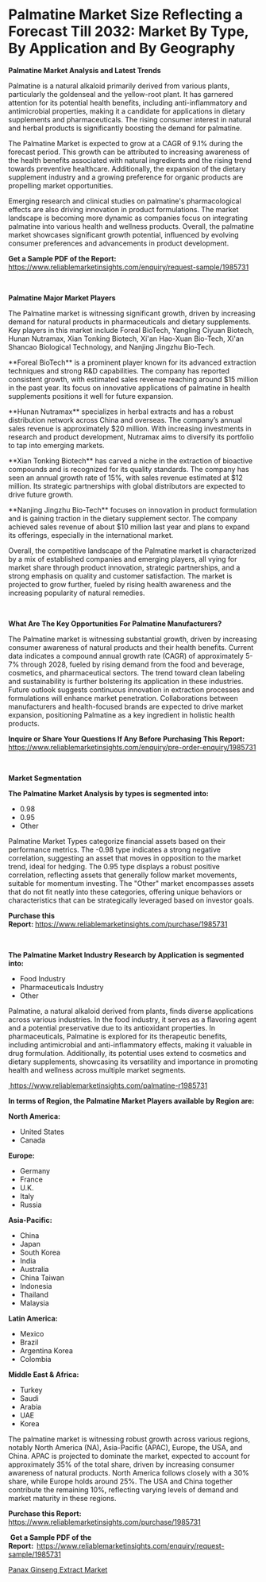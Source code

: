 <p><h1>Palmatine Market Size Reflecting a Forecast Till 2032: Market By Type, By Application and By Geography</h1></p><p><strong>Palmatine Market Analysis and Latest Trends</strong></p>
<p><p>Palmatine is a natural alkaloid primarily derived from various plants, particularly the goldenseal and the yellow-root plant. It has garnered attention for its potential health benefits, including anti-inflammatory and antimicrobial properties, making it a candidate for applications in dietary supplements and pharmaceuticals. The rising consumer interest in natural and herbal products is significantly boosting the demand for palmatine.</p><p>The Palmatine Market is expected to grow at a CAGR of 9.1% during the forecast period. This growth can be attributed to increasing awareness of the health benefits associated with natural ingredients and the rising trend towards preventive healthcare. Additionally, the expansion of the dietary supplement industry and a growing preference for organic products are propelling market opportunities. </p><p>Emerging research and clinical studies on palmatine's pharmacological effects are also driving innovation in product formulations. The market landscape is becoming more dynamic as companies focus on integrating palmatine into various health and wellness products. Overall, the palmatine market showcases significant growth potential, influenced by evolving consumer preferences and advancements in product development.</p></p>
<p><strong>Get a Sample PDF of the Report:&nbsp;</strong> <a href="https://www.reliablemarketinsights.com/enquiry/request-sample/1985731?utm_campaign=2988&utm_medium=2&utm_source=Github&utm_content=ia&utm_term=01042025&utm_id=palmatine">https://www.reliablemarketinsights.com/enquiry/request-sample/1985731</a></p>
<p>&nbsp;</p>
<p><strong>Palmatine Major Market Players</strong></p>
<p><p>The Palmatine market is witnessing significant growth, driven by increasing demand for natural products in pharmaceuticals and dietary supplements. Key players in this market include Foreal BioTech, Yangling Ciyuan Biotech, Hunan Nutramax, Xian Tonking Biotech, Xi'an Hao-Xuan Bio-Tech, Xi'an Shancao Biological Technology, and Nanjing Jingzhu Bio-Tech.</p><p>**Foreal BioTech** is a prominent player known for its advanced extraction techniques and strong R&D capabilities. The company has reported consistent growth, with estimated sales revenue reaching around $15 million in the past year. Its focus on innovative applications of palmatine in health supplements positions it well for future expansion.</p><p>**Hunan Nutramax** specializes in herbal extracts and has a robust distribution network across China and overseas. The company’s annual sales revenue is approximately $20 million. With increasing investments in research and product development, Nutramax aims to diversify its portfolio to tap into emerging markets.</p><p>**Xian Tonking Biotech** has carved a niche in the extraction of bioactive compounds and is recognized for its quality standards. The company has seen an annual growth rate of 15%, with sales revenue estimated at $12 million. Its strategic partnerships with global distributors are expected to drive future growth.</p><p>**Nanjing Jingzhu Bio-Tech** focuses on innovation in product formulation and is gaining traction in the dietary supplement sector. The company achieved sales revenue of about $10 million last year and plans to expand its offerings, especially in the international market.</p><p>Overall, the competitive landscape of the Palmatine market is characterized by a mix of established companies and emerging players, all vying for market share through product innovation, strategic partnerships, and a strong emphasis on quality and customer satisfaction. The market is projected to grow further, fueled by rising health awareness and the increasing popularity of natural remedies.</p></p>
<p>&nbsp;</p>
<p><strong>What Are The Key Opportunities For Palmatine Manufacturers?</strong></p>
<p><p>The Palmatine market is witnessing substantial growth, driven by increasing consumer awareness of natural products and their health benefits. Current data indicates a compound annual growth rate (CAGR) of approximately 5-7% through 2028, fueled by rising demand from the food and beverage, cosmetics, and pharmaceutical sectors. The trend toward clean labeling and sustainability is further bolstering its application in these industries. Future outlook suggests continuous innovation in extraction processes and formulations will enhance market penetration. Collaborations between manufacturers and health-focused brands are expected to drive market expansion, positioning Palmatine as a key ingredient in holistic health products.</p></p>
<p><strong>Inquire or Share Your Questions If Any Before Purchasing This Report:</strong> <a href="https://www.reliablemarketinsights.com/enquiry/pre-order-enquiry/1985731?utm_campaign=2988&utm_medium=2&utm_source=Github&utm_content=ia&utm_term=01042025&utm_id=palmatine">https://www.reliablemarketinsights.com/enquiry/pre-order-enquiry/1985731</a></p>
<p>&nbsp;</p>
<p><strong>Market Segmentation</strong></p>
<p><strong>The Palmatine Market Analysis by types is segmented into:</strong></p>
<p><ul><li>0.98</li><li>0.95</li><li>Other</li></ul></p>
<p><p>Palmatine Market Types categorize financial assets based on their performance metrics. The -0.98 type indicates a strong negative correlation, suggesting an asset that moves in opposition to the market trend, ideal for hedging. The 0.95 type displays a robust positive correlation, reflecting assets that generally follow market movements, suitable for momentum investing. The "Other" market encompasses assets that do not fit neatly into these categories, offering unique behaviors or characteristics that can be strategically leveraged based on investor goals.</p></p>
<p><strong>Purchase this Report:&nbsp;</strong><a href="https://www.reliablemarketinsights.com/purchase/1985731?utm_campaign=2988&utm_medium=2&utm_source=Github&utm_content=ia&utm_term=01042025&utm_id=palmatine">https://www.reliablemarketinsights.com/purchase/1985731</a></p>
<p>&nbsp;</p>
<p><strong>The Palmatine Market Industry Research by Application is segmented into:</strong></p>
<p><ul><li>Food Industry</li><li>Pharmaceuticals Industry</li><li>Other</li></ul></p>
<p><p>Palmatine, a natural alkaloid derived from plants, finds diverse applications across various industries. In the food industry, it serves as a flavoring agent and a potential preservative due to its antioxidant properties. In pharmaceuticals, Palmatine is explored for its therapeutic benefits, including antimicrobial and anti-inflammatory effects, making it valuable in drug formulation. Additionally, its potential uses extend to cosmetics and dietary supplements, showcasing its versatility and importance in promoting health and wellness across multiple market segments.</p></p>
<p><a href="https://www.reliablemarketinsights.com/palmatine-r1985731?utm_campaign=2988&utm_medium=2&utm_source=Github&utm_content=ia&utm_term=01042025&utm_id=palmatine">&nbsp;https://www.reliablemarketinsights.com/palmatine-r1985731</a></p>
<p><strong>In terms of Region, the Palmatine Market Players available by Region are:</strong></p>
<p>
    <p> <strong> North America: </strong>
        <ul>
            <li>United States</li>
            <li>Canada</li>
        </ul>
        </p> 
    <p> <strong> Europe: </strong>
        <ul>
            <li>Germany</li>
            <li>France</li>
            <li>U.K.</li>
            <li>Italy</li>
            <li>Russia</li>
        </ul>
        </p> 
    <p> <strong> Asia-Pacific: </strong>
        <ul>
            <li>China</li>
            <li>Japan</li>
            <li>South Korea</li>
            <li>India</li>
            <li>Australia</li>
            <li>China Taiwan</li>
            <li>Indonesia</li>
            <li>Thailand</li>
            <li>Malaysia</li>
        </ul>
        </p> 
    <p> <strong> Latin America: </strong>
        <ul>
            <li>Mexico</li>
            <li>Brazil</li>
            <li>Argentina Korea</li>
            <li>Colombia</li>
        </ul>
        </p> 
    <p> <strong> Middle East & Africa: </strong>
        <ul>
            <li>Turkey</li>
            <li>Saudi</li>
            <li>Arabia</li>
            <li>UAE</li>
            <li>Korea</li>
        </ul>
    </p>
    </p>
<p><p>The palmatine market is witnessing robust growth across various regions, notably North America (NA), Asia-Pacific (APAC), Europe, the USA, and China. APAC is projected to dominate the market, expected to account for approximately 35% of the total share, driven by increasing consumer awareness of natural products. North America follows closely with a 30% share, while Europe holds around 25%. The USA and China together contribute the remaining 10%, reflecting varying levels of demand and market maturity in these regions.</p></p>
<p><strong>Purchase this Report: </strong><a href="https://www.reliablemarketinsights.com/purchase/1985731?utm_campaign=2988&utm_medium=2&utm_source=Github&utm_content=ia&utm_term=01042025&utm_id=palmatine">https://www.reliablemarketinsights.com/purchase/1985731</a></p>
<p>&nbsp;<strong>Get a Sample PDF of the Report:&nbsp;&nbsp;</strong><a href="https://www.reliablemarketinsights.com/enquiry/request-sample/1985731?utm_campaign=2988&utm_medium=2&utm_source=Github&utm_content=ia&utm_term=01042025&utm_id=palmatine">https://www.reliablemarketinsights.com/enquiry/request-sample/1985731</a></p>
<p><strong></strong></p>
<p><p><a href="https://github.com/chkrselia/Market-Research-Report-List-1/blob/main/panax-ginseng-extract-market.md?utm_campaign=2988&utm_medium=2&utm_source=Github&utm_content=ia&utm_term=01042025&utm_id=palmatine">Panax Ginseng Extract Market</a></p></p>